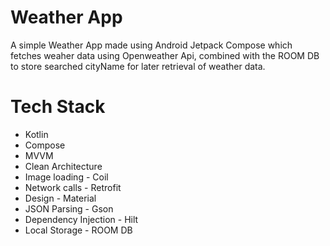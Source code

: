 # Weather App
 A simple Weather App made using Android Jetpack Compose which fetches weaher data using Openweather Api, combined with the ROOM DB to store searched cityName for later retrieval of weather data.

 # Tech Stack
 * Kotlin
 * Compose
 * MVVM
 * Clean Architecture
 * Image loading - Coil
 * Network calls - Retrofit
 * Design - Material
 * JSON Parsing - Gson
 * Dependency Injection - Hilt
 * Local Storage - ROOM DB
